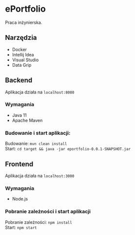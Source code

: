 # ePortfolio  
Praca inżynierska.  

## Narzędzia  
  - Docker
  - Intellij Idea
  - Visual Studio
  - Data Grip

## Backend  
Aplikacja działa na `localhost:8080`  

### Wymagania  
- Java 11  
- Apache Maven  

### Budowanie i start aplikacji:  
Budowanie: `mvn clean install`  
Start: `cd target && java -jar eportfolio-0.0.1-SNAPSHOT.jar`  

## Frontend  
Aplikacja działa na `localhost:3000`

### Wymagania  
- Node.js  

### Pobranie zależności i start aplikacji  
Pobranie zależności: `npm install`  
Start: `npm start`  

